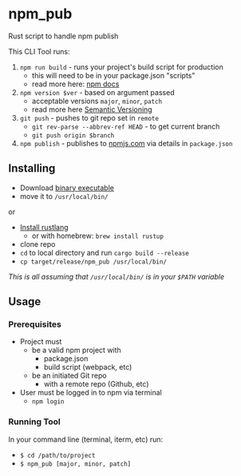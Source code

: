 # npm_pub
Rust script to handle npm publish

This CLI Tool runs:

1. `npm run build` - runs your project's build script for production
    * this will need to be in your package.json "scripts"
    * read more here: [npm docs](https://docs.npmjs.com/misc/scripts)
2. `npm version $ver` - based on argument passed 
    * acceptable versions `major`, `minor`, `patch`
    * read more here [Semantic Versioning](https://semver.org/)
3. `git push` - pushes to git repo set in `remote`
    * `git rev-parse --abbrev-ref HEAD` - to get current branch
    * `git push origin $branch`
4. `npm publish` - publishes to [npmjs.com](https://npmjs.com) via details in `package.json`

## Installing

* Download [binary executable](https://github.com/Sparkmasterflex/npm_pub/releases/tag/0.1.0) 
* move it to `/usr/local/bin/`

or

* [Install rustlang](https://www.rust-lang.org/tools/install)
    - or with homebrew: `brew install rustup`
* clone repo
* `cd` to local directory and run `cargo build --release`
* `cp target/release/npm_pub /usr/local/bin/`

_This is all assuming that `/usr/local/bin/` is in your `$PATH` variable_

## Usage

### Prerequisites

* Project must
   *  be a valid npm project with
      * package.json
      * build script (webpack, etc)
   * be an initiated Git repo
      * with a remote repo (Github, etc)
* User must be logged in to npm via terminal
  * `npm login`

### Running Tool

In your command line (terminal, iterm, etc) run:
* `$ cd /path/to/project`
* `$ npm_pub [major, minor, patch]`
